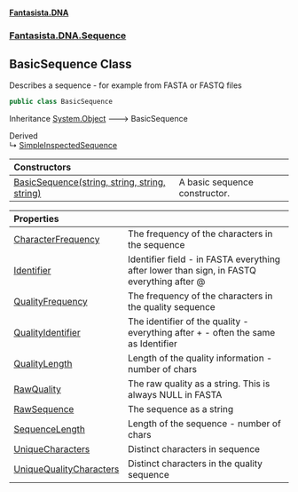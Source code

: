 #### [Fantasista.DNA](index.md 'index')
### [Fantasista.DNA.Sequence](Fantasista.DNA.Sequence.md 'Fantasista.DNA.Sequence')

## BasicSequence Class

Describes a sequence - for example from FASTA or FASTQ files

```csharp
public class BasicSequence
```

Inheritance [System.Object](https://docs.microsoft.com/en-us/dotnet/api/System.Object 'System.Object') &#129106; BasicSequence

Derived  
&#8627; [SimpleInspectedSequence](Fantasista.DNA.Sequence.SimpleInspectedSequence.md 'Fantasista.DNA.Sequence.SimpleInspectedSequence')

| Constructors | |
| :--- | :--- |
| [BasicSequence(string, string, string, string)](Fantasista.DNA.Sequence.BasicSequence.BasicSequence(string,string,string,string).md 'Fantasista.DNA.Sequence.BasicSequence.BasicSequence(string, string, string, string)') | A basic sequence constructor. |

| Properties | |
| :--- | :--- |
| [CharacterFrequency](Fantasista.DNA.Sequence.BasicSequence.CharacterFrequency.md 'Fantasista.DNA.Sequence.BasicSequence.CharacterFrequency') | The frequency of the characters in the sequence |
| [Identifier](Fantasista.DNA.Sequence.BasicSequence.Identifier.md 'Fantasista.DNA.Sequence.BasicSequence.Identifier') | Identifier field - in FASTA everything after lower than sign, in FASTQ everything after @ |
| [QualityFrequency](Fantasista.DNA.Sequence.BasicSequence.QualityFrequency.md 'Fantasista.DNA.Sequence.BasicSequence.QualityFrequency') | The frequency of the characters in the quality sequence |
| [QualityIdentifier](Fantasista.DNA.Sequence.BasicSequence.QualityIdentifier.md 'Fantasista.DNA.Sequence.BasicSequence.QualityIdentifier') | The identifier of the quality - everything after + - often the same as Identifier |
| [QualityLength](Fantasista.DNA.Sequence.BasicSequence.QualityLength.md 'Fantasista.DNA.Sequence.BasicSequence.QualityLength') | Length of the quality information - number of chars |
| [RawQuality](Fantasista.DNA.Sequence.BasicSequence.RawQuality.md 'Fantasista.DNA.Sequence.BasicSequence.RawQuality') | The raw quality as a string. This is always NULL in FASTA |
| [RawSequence](Fantasista.DNA.Sequence.BasicSequence.RawSequence.md 'Fantasista.DNA.Sequence.BasicSequence.RawSequence') | The sequence as a string |
| [SequenceLength](Fantasista.DNA.Sequence.BasicSequence.SequenceLength.md 'Fantasista.DNA.Sequence.BasicSequence.SequenceLength') | Length of the sequence - number of chars |
| [UniqueCharacters](Fantasista.DNA.Sequence.BasicSequence.UniqueCharacters.md 'Fantasista.DNA.Sequence.BasicSequence.UniqueCharacters') | Distinct characters in sequence |
| [UniqueQualityCharacters](Fantasista.DNA.Sequence.BasicSequence.UniqueQualityCharacters.md 'Fantasista.DNA.Sequence.BasicSequence.UniqueQualityCharacters') | Distinct characters in the quality sequence |
